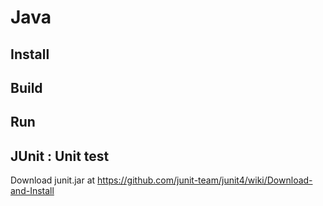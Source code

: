 # Java

## Install

## Build

## Run

## JUnit : Unit test
Download junit.jar at https://github.com/junit-team/junit4/wiki/Download-and-Install

